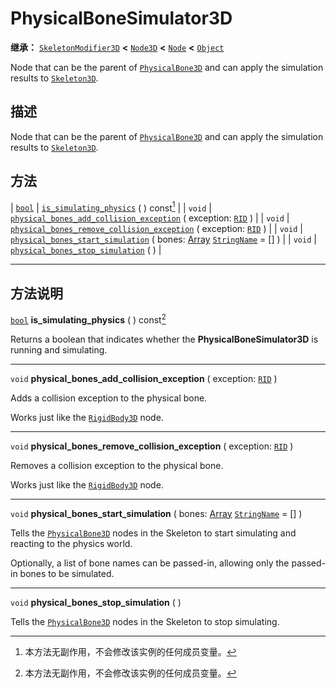 <!-- ⚠ 请勿编辑本文件 ⚠ -->
<!-- 本文档使用脚本从 WeDot 引擎源码仓库生成。 -->
<!-- 生成脚本：https://github.com/WeDot-Engine/WeDot/tree/4.3/doc/tools/make_md.py； -->
<!-- 原文件：https://github.com/WeDot-Engine/WeDot/tree/4.3/doc/classes/PhysicalBoneSimulator3D.xml。 -->

<div id="_class_physicalbonesimulator3d"></div>

# PhysicalBoneSimulator3D

**继承：** [`SkeletonModifier3D`](class_skeletonmodifier3d.md) **<** [`Node3D`](class_node3d.md) **<** [`Node`](class_node.md) **<** [`Object`](class_object.md)

Node that can be the parent of [`PhysicalBone3D`](class_physicalbone3d.md) and can apply the simulation results to [`Skeleton3D`](class_skeleton3d.md).

## 描述

Node that can be the parent of [`PhysicalBone3D`](class_physicalbone3d.md) and can apply the simulation results to [`Skeleton3D`](class_skeleton3d.md).

## 方法

| [`bool`](class_bool.md) | [`is_simulating_physics`](#class_physicalbonesimulator3d_method_is_simulating_physics) ( ) const[^const]                                                                               |
| `void`                  | [`physical_bones_add_collision_exception`](#class_physicalbonesimulator3d_method_physical_bones_add_collision_exception) ( exception: [`RID`](class_rid.md) )                          |
| `void`                  | [`physical_bones_remove_collision_exception`](#class_physicalbonesimulator3d_method_physical_bones_remove_collision_exception) ( exception: [`RID`](class_rid.md) )                    |
| `void`                  | [`physical_bones_start_simulation`](#class_physicalbonesimulator3d_method_physical_bones_start_simulation) ( bones: [Array](class_array.md) [`StringName`](class_stringname.md) = [] ) |
| `void`                  | [`physical_bones_stop_simulation`](#class_physicalbonesimulator3d_method_physical_bones_stop_simulation) ( )                                                                           |

<!-- rst-class:: classref-section-separator -->

---

## 方法说明

<div id="_class_physicalbonesimulator3d_method_is_simulating_physics"></div>

[`bool`](class_bool.md) **is_simulating_physics** ( ) const[^const]<div id="class_physicalbonesimulator3d_method_is_simulating_physics"></div>

Returns a boolean that indicates whether the **PhysicalBoneSimulator3D** is running and simulating.

<!-- rst-class:: classref-item-separator -->

---

<div id="_class_physicalbonesimulator3d_method_physical_bones_add_collision_exception"></div>

`void` **physical_bones_add_collision_exception** ( exception: [`RID`](class_rid.md) )<div id="class_physicalbonesimulator3d_method_physical_bones_add_collision_exception"></div>

Adds a collision exception to the physical bone.

Works just like the [`RigidBody3D`](class_rigidbody3d.md) node.

<!-- rst-class:: classref-item-separator -->

---

<div id="_class_physicalbonesimulator3d_method_physical_bones_remove_collision_exception"></div>

`void` **physical_bones_remove_collision_exception** ( exception: [`RID`](class_rid.md) )<div id="class_physicalbonesimulator3d_method_physical_bones_remove_collision_exception"></div>

Removes a collision exception to the physical bone.

Works just like the [`RigidBody3D`](class_rigidbody3d.md) node.

<!-- rst-class:: classref-item-separator -->

---

<div id="_class_physicalbonesimulator3d_method_physical_bones_start_simulation"></div>

`void` **physical_bones_start_simulation** ( bones: [Array](class_array.md) [`StringName`](class_stringname.md) = [] )<div id="class_physicalbonesimulator3d_method_physical_bones_start_simulation"></div>

Tells the [`PhysicalBone3D`](class_physicalbone3d.md) nodes in the Skeleton to start simulating and reacting to the physics world.

Optionally, a list of bone names can be passed-in, allowing only the passed-in bones to be simulated.

<!-- rst-class:: classref-item-separator -->

---

<div id="_class_physicalbonesimulator3d_method_physical_bones_stop_simulation"></div>

`void` **physical_bones_stop_simulation** ( )<div id="class_physicalbonesimulator3d_method_physical_bones_stop_simulation"></div>

Tells the [`PhysicalBone3D`](class_physicalbone3d.md) nodes in the Skeleton to stop simulating.

[^virtual]: 本方法通常需要用户覆盖才能生效。
[^const]: 本方法无副作用，不会修改该实例的任何成员变量。
[^vararg]: 本方法除了能接受在此处描述的参数外，还能够继续接受任意数量的参数。
[^constructor]: 本方法用于构造某个类型。
[^static]: 调用本方法无需实例，可直接使用类名进行调用。
[^operator]: 本方法描述的是使用本类型作为左操作数的有效运算符。
[^bitfield]: 这个值是由下列位标志构成位掩码的整数。
[^void]: 无返回值。
